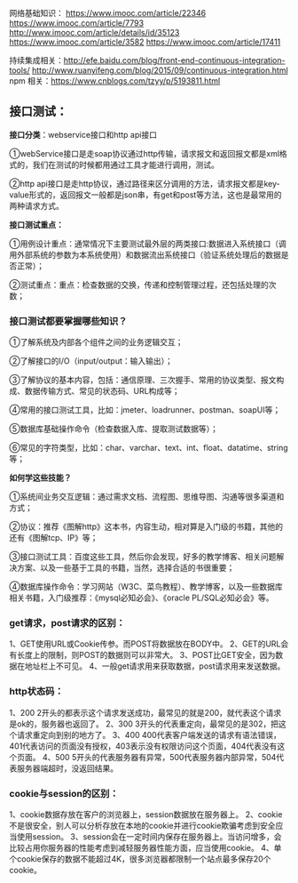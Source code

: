 网络基础知识：
https://www.imooc.com/article/22346
https://www.imooc.com/article/7793
http://www.imooc.com/article/details/id/35123
https://www.imooc.com/article/3582
https://www.imooc.com/article/17411

持续集成相关：http://efe.baidu.com/blog/front-end-continuous-integration-tools/
http://www.ruanyifeng.com/blog/2015/09/continuous-integration.html
npm 相关：https://www.cnblogs.com/tzyy/p/5193811.html

## 接口测试： ##
**接口分类**：webservice接口和http api接口

①webService接口是走soap协议通过http传输，请求报文和返回报文都是xml格式的，我们在测试的时候都用通过工具才能进行调用，测试。

②http api接口是走http协议，通过路径来区分调用的方法，请求报文都是key-value形式的，返回报文一般都是json串，有get和post等方法，这也是最常用的两种请求方式。

**接口测试重点：**

①用例设计重点：通常情况下主要测试最外层的两类接口:数据进入系统接口（调用外部系统的参数为本系统使用）和数据流出系统接口（验证系统处理后的数据是否正常）；

②测试重点：重点：检查数据的交换，传递和控制管理过程，还包括处理的次数；

### 接口测试都要掌握哪些知识？ ###

①了解系统及内部各个组件之间的业务逻辑交互；

②了解接口的I/O（input/output：输入输出）；

③了解协议的基本内容，包括：通信原理、三次握手、常用的协议类型、报文构成、数据传输方式、常见的状态码、URL构成等；

④常用的接口测试工具，比如：jmeter、loadrunner、postman、soapUI等；

⑤数据库基础操作命令（检查数据入库、提取测试数据等）；

⑥常见的字符类型，比如：char、varchar、text、int、float、datatime、string等；

**如何学这些技能？**

①系统间业务交互逻辑：通过需求文档、流程图、思维导图、沟通等很多渠道和方式；

②协议：推荐《图解http》这本书，内容生动，相对算是入门级的书籍，其他的还有《图解tcp、IP》等；

③接口测试工具：百度这些工具，然后你会发现，好多的教学博客、相关问题解决方案、以及一些基于工具的书籍，当然，选择合适的书很重要；

④数据库操作命令：学习网站（W3C、菜鸟教程）、教学博客，以及一些数据库相关书籍，入门级推荐：《mysql必知必会》、《oracle PL/SQL必知必会》等。

### get请求，post请求的区别：  ###
1、GET使用URL或Cookie传参。而POST将数据放在BODY中。
2、GET的URL会有长度上的限制，则POST的数据则可以非常大。
3、POST比GET安全，因为数据在地址栏上不可见。
4、一般get请求用来获取数据，post请求用来发送数据。

### http状态码：  ###
1、200 2开头的都表示这个请求发送成功，最常见的就是200，就代表这个请求是ok的，服务器也返回了。
2、300 3开头的代表重定向，最常见的是302，把这个请求重定向到别的地方了。
3、400 400代表客户端发送的请求有语法错误，401代表访问的页面没有授权，403表示没有权限访问这个页面，404代表没有这个页面。
4、500 5开头的代表服务器有异常，500代表服务器内部异常，504代表服务器端超时，没返回结果。

### cookie与session的区别：  ###
1、cookie数据存放在客户的浏览器上，session数据放在服务器上。
2、cookie不是很安全，别人可以分析存放在本地的cookie并进行cookie欺骗考虑到安全应当使用session。
3、session会在一定时间内保存在服务器上。当访问增多，会比较占用你服务器的性能考虑到减轻服务器性能方面，应当使用cookie。
4、单个cookie保存的数据不能超过4K，很多浏览器都限制一个站点最多保存20个cookie。